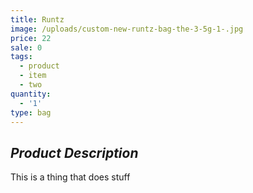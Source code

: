 ```yaml
---
title: Runtz
image: /uploads/custom-new-runtz-bag-the-3-5g-1-.jpg
price: 22
sale: 0
tags:
  - product
  - item
  - two
quantity:
  - '1'
type: bag
---
```

## _Product Description_

This is a thing that does stuff
